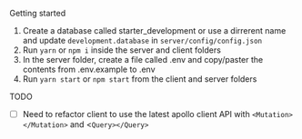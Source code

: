 Getting started

1.  Create a database called starter_development or use a dirrerent name and update `development.database` in `server/config/config.json`
2.  Run `yarn` or `npm i` inside the server and client folders
3.  In the server folder, create a file called .env and copy/paster the contents from .env.example to .env
4.  Run `yarn start` or `npm start` from the client and server folders

TODO

- [ ] Need to refactor client to use the latest apollo client API with `<Mutation></Mutation>` and <`Query></Query>`

